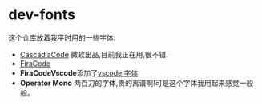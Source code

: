 # dev-fonts

这个仓库放着我平时用的一些字体:

- [CascadiaCode](https://github.com/microsoft/cascadia-code) 微软出品,目前我正在用,很不错.
- [FiraCode](https://github.com/tonsky/FiraCode)
- **FiraCodeVscode**添加了[vscode 字体](https://github.com/mortepau/codicons.nvim)
- **Operator Mono** 两百刀的字体,贵的离谱啊!可是这个字体我用起来感觉一般般。

